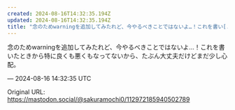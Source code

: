 ```yaml
---
created: 2024-08-16T14:32:35.194Z
updated: 2024-08-16T14:32:35.194Z
title: "念のためwarningを追加してみたれど、今やるべきことではないよ…！これを書い[...]"
---
```


<p>念のためwarningを追加してみたれど、今やるべきことではないよ…！これを書いたときから特に良くも悪くもなってないから、たぶん大丈夫だけどまだ少し心配。</p>

&mdash; 2024-08-16 14:32:35 UTC

Original URL: https://mastodon.social/@sakuramochi0/112972185940502789
